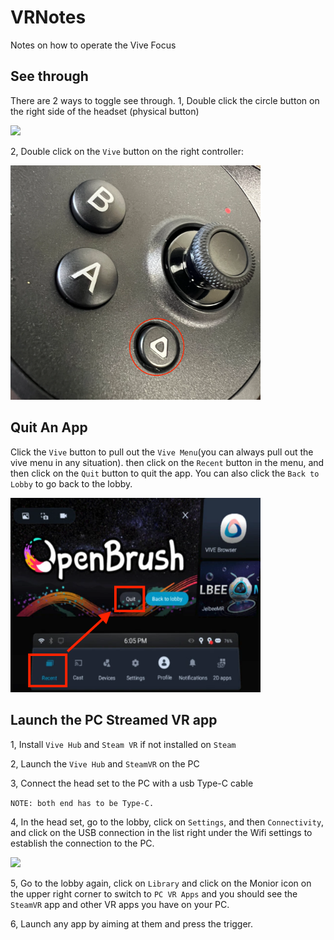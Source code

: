 # VRNotes

Notes on how to operate the Vive Focus

## See through

There are 2 ways to toggle see through.
1, Double click the circle button on the right side of the headset (physical button)  

<img src="assets/seeThrough.png" width=400>

2, Double click on the ```Vive``` button on the right controller:

<img src="assets/viveButton.png" width=400>

## Quit An App

Click the ```Vive``` button to pull out the ```Vive Menu```(you can always pull out the vive menu in any situation). then click on the ```Recent``` button in the menu, and then click on the ```Quit``` button to quit the app. You can also click the ```Back to Lobby``` to go back to the lobby.

<img src="assets/closeApp.png" width=400>

## Launch the PC Streamed VR app
1, Install ```Vive Hub``` and ```Steam VR``` if not installed on ```Steam```

2, Launch the ```Vive Hub``` and ```SteamVR``` on the PC

3, Connect the head set to the PC with a usb Type-C cable

```NOTE: both end has to be Type-C.```

4, In the head set, go to the lobby, click on ```Settings```, and then ```Connectivity```, and click on the USB connection in the list right under the Wifi settings to establish the connection to the PC.

<img src="assets/usbConnection.png" width=400>


5, Go to the lobby again, click on ```Library``` and click on the Monior icon on the upper right corner to switch to ```PC VR Apps``` and you should see the ```SteamVR``` app and other VR apps you have on your PC.

6, Launch any app by aiming at them and press the trigger.